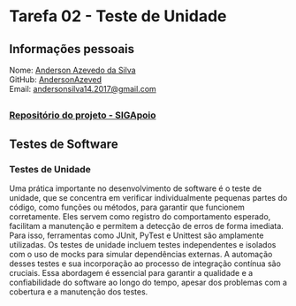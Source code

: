 # Tarefa 02 - Teste de Unidade

###

## Informações pessoais
Nome: [Anderson Azevedo da Silva](https://github.com/AndersonAzeved) <br>
GitHub: [AndersonAzeved](https://github.com/AndersonAzeved)<br>
Email: andersonsilva14.2017@gmail.com

##
### [Repositório do projeto - SIGApoio](https://github.com/tgo-mas/SIGApoio)<br>
##
## Testes de Software

### Testes de Unidade
Uma prática importante no desenvolvimento de software é o teste de unidade, que se concentra em verificar individualmente pequenas partes do código, como funções ou métodos, para garantir que funcionem corretamente. Eles servem como registro do comportamento esperado, facilitam a manutenção e permitem a detecção de erros de forma imediata. Para isso, ferramentas como JUnit, PyTest e Unittest são amplamente utilizadas. Os testes de unidade incluem testes independentes e isolados com o uso de mocks para simular dependências externas. A automação desses testes e sua incorporação ao processo de integração contínua são cruciais. Essa abordagem é essencial para garantir a qualidade e a confiabilidade do software ao longo do tempo, apesar dos problemas com a cobertura e a manutenção dos testes.